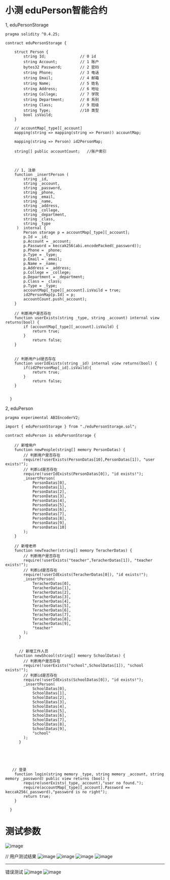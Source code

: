 # 小测 eduPerson智能合约


1, eduPersonStorage
```
pragma solidity ^0.4.25;

contract eduPersonStorage {
    
    struct Person {
        string Id;               // 0 id
        string Account;          // 1 账户
        bytes32 Password;        // 2 密码
        string Phone;            // 3 电话
        string Email;            // 4 邮箱
        string Name;             // 5 姓名
        string Address;          // 6 地址
        string College;          // 7 学院
        string Department;       // 8 系别
        string Class;            // 9 班级
        string Type;             //10 类型
        bool isVaild;
    }
    
    // accountMap[_type][_account]
    mapping(string => mapping(string => Person)) accountMap;
    
    mapping(string => Person) id2PersonMap;
    
    string[] public accountCount;   //账户索引
    
    
    
    // 1, 注册
    function _insertPerson (
        string _id,
        string _account,
        string _password,
        string _phone,
        string _email,
        string _name,
        string _address,
        string _college,
        string _department,
        string _class,
        string _type
     )  internal {
        Person storage p = accountMap[_type][_account];
        p.Id = _id;
        p.Account = _account;
        p.Password = keccak256(abi.encodePacked(_password));
        p.Phone = _phone;
        p.Type = _type;
        p.Email = _email;
        p.Name = _name;
        p.Address = _address;
        p.College = _college;
        p.Department = _department;
        p.Class = _class;
        p.Type = _type;
        accountMap[_type][_account].isVaild = true;
        id2PersonMap[p.Id] = p;
        accountCount.push(_account);
    }
    
    // 判断用户是否存在
    function userExists(string _type, string _account) internal view returns(bool) {
        if (accountMap[_type][_account].isVaild) {
            return true;
        } 
            return false;
    }
    
    
    // 判断用户id是否存在
    function userIdExists(string _id) internal view returns(bool) {
        if(id2PersonMap[_id].isVaild){
            return true;
        }
            return false;
    }

        
  }
```

2, eduPerson
```
pragma experimental ABIEncoderV2;

import { eduPersonStorage } from "./eduPersonStorage.sol";

contract eduPerson is eduPersonStorage {
    
    // 新增用户
    function newPeople(string[] memory PersonDatas) {
        // 判断用户是否存在
        require(!userExists(PersonDatas[10],PersonDatas[1]), "user exists!");
        // 判断id是否存在
        require(!userIdExists(PersonDatas[0]), "id exists!");
        _insertPerson(
            PersonDatas[0],         
            PersonDatas[1],         
            PersonDatas[2],
            PersonDatas[3],
            PersonDatas[4],
            PersonDatas[5],
            PersonDatas[6],
            PersonDatas[7],
            PersonDatas[8],
            PersonDatas[9],
            PersonDatas[10]
        );
    }
    
    // 新增老师
    function newTeacher(string[] memory TeracherDatas) {
        // 判断用户是否存在
        require(!userExists("teacher",TeracherDatas[1]), "teacher exists!");
        // 判断id是否存在
        require(!userIdExists(TeracherDatas[0]), "id exists!");
        _insertPerson(
            TeracherDatas[0],         
            TeracherDatas[1],         
            TeracherDatas[2],
            TeracherDatas[3],
            TeracherDatas[4],
            TeracherDatas[5],
            TeracherDatas[6],
            TeracherDatas[7],
            TeracherDatas[8],
            TeracherDatas[9],
            "teacher"
        );
      }
      
      
      // 新增工作人员
    function newShcool(string[] memory SchoolDatas) {
        // 判断用户是否存在
        require(!userExists("school",SchoolDatas[1]), "school exists!");
        // 判断id是否存在
        require(!userIdExists(SchoolDatas[0]), "id exists!");
        _insertPerson(
            SchoolDatas[0],         
            SchoolDatas[1],         
            SchoolDatas[2],
            SchoolDatas[3],
            SchoolDatas[4],
            SchoolDatas[5],
            SchoolDatas[6],
            SchoolDatas[7],
            SchoolDatas[8],
            SchoolDatas[9],
            "school"
        );
      }
    
    
    
    
    
   // 登录
    function login(string memory _type, string memory _account, string memory _password) public view returns (bool) {
        require(userExists(_type,_account),"user no found.");
        require(accountMap[_type][_account].Password == keccak256(_password),"password is no right");
        return true;
    }
    
  }
```

# 测试参数
![image](https://user-images.githubusercontent.com/103564714/164889150-c308f455-a14d-4a81-b89c-20d95f736a54.png)

// 用户测试结果
![image](https://user-images.githubusercontent.com/103564714/164889199-f8b5b42b-c877-40c0-9c48-2c8028fbc50b.png)
![image](https://user-images.githubusercontent.com/103564714/164889206-2e2cd1b7-b9c1-404a-bf73-c93f62438a39.png)
![image](https://user-images.githubusercontent.com/103564714/164889222-405200b6-09dd-4a9f-b9c3-fbda890ac6b2.png)
![image](https://user-images.githubusercontent.com/103564714/164889227-7ebbe95c-e5f9-4806-b307-aee312d5329a.png)

--------------------------------------------------------------------------------------------
错误测试
![image](https://user-images.githubusercontent.com/103564714/164889258-8501f431-d1be-40b5-8060-949a3d781851.png)
![image](https://user-images.githubusercontent.com/103564714/164889276-81d440f0-0b31-4a8d-b44d-7d993af659f1.png)





